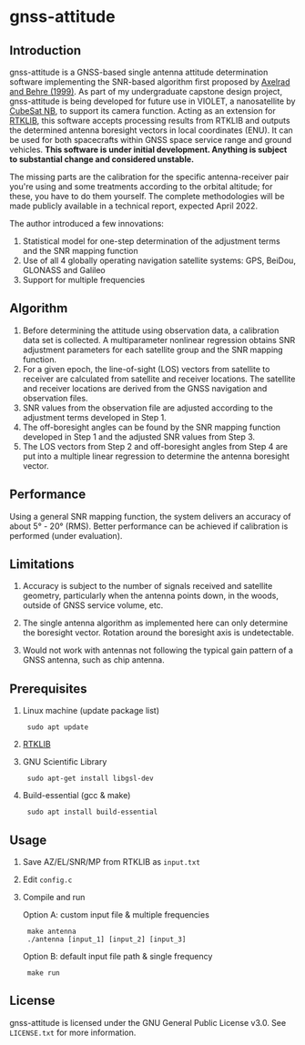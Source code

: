 # gnss-attitude
## Introduction
gnss-attitude is a GNSS-based single antenna attitude determination software implementing the SNR-based algorithm first proposed by [Axelrad and Behre (1999)](https://ieeexplore.ieee.org/abstract/document/736346). As part of my undergraduate capstone design project, gnss-attitude is being developed for future use in VIOLET, a nanosatellite by [CubeSat NB](https://www.unb.ca/initiatives/cubesat/), to support its camera function. Acting as an extension for [RTKLIB](http://www.rtklib.com/), this software accepts processing results from RTKLIB and outputs the determined antenna boresight vectors in local coordinates (ENU). It can be used for both spacecrafts within GNSS space service range and ground vehicles. **This software is under initial development. Anything is subject to substantial change and considered unstable.**

The missing parts are the calibration for the specific antenna-receiver pair you're using and some treatments according to the orbital altitude; for these, you have to do them yourself. The complete methodologies will be made publicly available in a technical report, expected April 2022.

The author introduced a few innovations:
1. Statistical model for one-step determination of the adjustment terms and the SNR mapping function
2. Use of all 4 globally operating navigation satellite systems: GPS, BeiDou, GLONASS and Galileo
3. Support for multiple frequencies

## Algorithm
1. Before determining the attitude using observation data, a calibration data set is collected. A multiparameter nonlinear regression obtains SNR adjustment parameters for each satellite group and the SNR mapping function.
2. For a given epoch, the line-of-sight (LOS) vectors from satellite to receiver are calculated from satellite and receiver locations. The satellite and receiver locations are derived from the GNSS navigation and observation files.
3. SNR values from the observation file are adjusted according to the adjustment terms developed in Step 1.
4. The off-boresight angles can be found by the SNR mapping function developed in Step 1 and the adjusted SNR values from Step 3.
5. The LOS vectors from Step 2 and off-boresight angles from Step 4 are put into a multiple linear regression to determine the antenna boresight vector.

## Performance
Using a general SNR mapping function, the system delivers an accuracy of about 5° - 20° (RMS). Better performance can be achieved if calibration is performed (under evaluation).

## Limitations
1. Accuracy is subject to the number of signals received and satellite geometry, particularly when the antenna points down, in the woods, outside of GNSS service volume, etc.

2. The single antenna algorithm as implemented here can only determine the boresight vector. Rotation around the boresight axis is undetectable.

3. Would not work with antennas not following the typical gain pattern of a GNSS antenna, such as chip antenna.

## Prerequisites
1. Linux machine (update package list)

        sudo apt update

2. [RTKLIB](http://www.rtklib.com/)
3. GNU Scientific Library

        sudo apt-get install libgsl-dev

4. Build-essential (gcc & make)

        sudo apt install build-essential

## Usage
1. Save AZ/EL/SNR/MP from RTKLIB as `input.txt`

2. Edit `config.c`

3. Compile and run

   Option A: custom input file & multiple frequencies

        make antenna
        ./antenna [input_1] [input_2] [input_3]

   Option B: default input file path & single frequency
 
        make run

## License
gnss-attitude is licensed under the GNU General Public License v3.0. See `LICENSE.txt` for more information.
